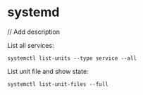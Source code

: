  # systemd

 // Add description
 
 List all services:
 ```
 systemctl list-units --type service --all
 ```
 
 List unit file and show state:
 ```
 systemctl list-unit-files --full
 ```
